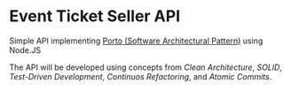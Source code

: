 # Event Ticket Seller API
Simple API implementing [Porto (Software Architectural Pattern)](https://github.com/Mahmoudz/Porto) using Node.JS

The API will be developed using concepts from *Clean Architecture*, *SOLID*, *Test-Driven Development*, *Continuos Refactoring*, and *Atomic Commits*.